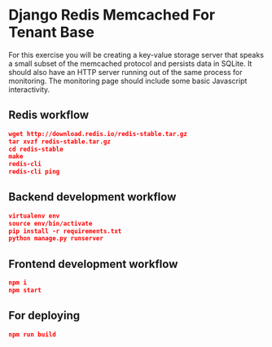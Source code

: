 # Django Redis Memcached For Tenant Base
For this exercise you will be creating a key-value storage server that speaks a small subset of
the memcached protocol and persists data in SQLite. It should also have an HTTP server
running out of the same process for monitoring. The monitoring page should include some basic
Javascript interactivity.

## Redis workflow
```json
wget http://download.redis.io/redis-stable.tar.gz
tar xvzf redis-stable.tar.gz
cd redis-stable
make
redis-cli
redis-cli ping

```


## Backend development workflow

```json
virtualenv env
source env/bin/activate
pip install -r requirements.txt
python manage.py runserver
```

## Frontend development workflow

```json
npm i
npm start
```

## For deploying

```json
npm run build
```
